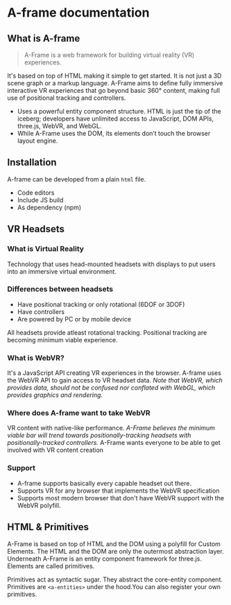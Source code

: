 # A-frame documentation

## What is A-frame
> A-Frame is a web framework for building virtual reality (VR) experiences. 

It's based on top of HTML making it simple to get started. It is not just a 3D scene graph or a markup language. A-Frame aims to define fully immersive interactive VR experiences that go beyond basic 360° content, making full use of positional tracking and controllers.

* Uses a powerful entity component structure. HTML is just the tip of the iceberg; developers have unlimited access to JavaScript, DOM APIs, three.js, WebVR, and WebGL.
* While A-Frame uses the DOM, its elements don’t touch the browser layout engine. 

## Installation
A-frame can be developed from a plain `html` file.
* Code editors
* Include JS build
* As dependency (npm)

## VR Headsets

### What is Virtual Reality
Technology that uses head-mounted headsets with displays to put users into an immersive virtual environment.

### Differences between headsets
* Have positional tracking or only rotational (6DOF or 3DOF)
* Have controllers
* Are powered by PC or by mobile device

All headsets provide atleast rotational tracking. Positional tracking are becoming minimum viable experience.

### What is WebVR?
It's a JavaScript API creating VR experiences in the browser. A-frame uses the WebVR API to gain access to VR headset data. *Note that WebVR, which provides data, should not be confused nor conflated with WebGL, which provides graphics and rendering.*

### Where does A-frame want to take WebVR
VR content with native-like performance. *A-Frame believes the minimum viable bar will trend towards positionally-tracking headsets with positionally-tracked controllers.* A-Frame wants everyone to be able to get involved with VR content creation

### Support
* A-frame supports basically every capable headset out there.
* Supports VR for any browser that implements the WebVR specification
* Supports most modern browser that don't have WebVR support with the WebVR polyfill.

## HTML & Primitives
A-Frame is based on top of HTML and the DOM using a polyfill for Custom Elements. The HTML and the DOM are only the outermost abstraction layer. Underneath A-Frame is an entity component framework for three.js. Elements are called primitives.

Primitives act as syntactic sugar. They abstract the core-entity component. Primitives are `<a-entities>` under the hood.You can also register your own primitives.